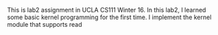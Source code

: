 This is lab2 assignment in UCLA CS111 Winter 16. In this lab2, I learned some basic kernel programming for the first time.
I implement the kernel module that supports read

